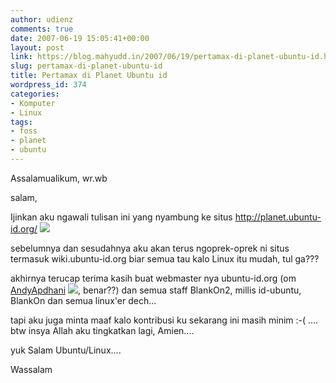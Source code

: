 ```yaml
---
author: udienz
comments: true
date: 2007-06-19 15:05:41+00:00
layout: post
link: https://blog.mahyudd.in/2007/06/19/pertamax-di-planet-ubuntu-id.html
slug: pertamax-di-planet-ubuntu-id
title: Pertamax di Planet Ubuntu id
wordpress_id: 374
categories:
- Komputer
- Linux
tags:
- foss
- planet
- ubuntu
---
```


Assalamualikum, wr.wb

salam,

Ijinkan aku ngawali tulisan ini yang nyambung ke  situs http://planet.ubuntu-id.org/ ![](http://planet.ubuntu-id.org/img/idlogo.png)

sebelumnya dan sesudahnya aku akan terus ngoprek-oprek ni situs termasuk wiki.ubuntu-id.org biar semua tau kalo Linux itu mudah, tul ga???

akhirnya terucap terima kasih buat webmaster nya ubuntu-id.org (om [AndyApdhani](http://wiki.ubuntu-id.org/AndyApdhani) ![](https://launchpadlibrarian.net/7336776/sue64.jpg), benar??) dan semua staff BlankOn2, millis id-ubuntu, BlankOn dan semua linux'er dech...

tapi aku juga minta maaf kalo kontribusi ku sekarang ini masih minim :-( .... btw insya Allah aku tingkatkan lagi, Amien....

yuk Salam Ubuntu/Linux....

Wassalam
